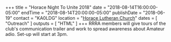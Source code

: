 +++
title = "Horace Night To Unite 2018"
date = "2018-08-14T16:00:00-05:00"
endTime = "2018-08-14T20:00:00-05:00"
publishDate = "2018-06-19"
contact = "KA0LDG"
location = "[Horace Lutheran Church](https://www.google.com/maps/place/Horace+Lutheran+Church,+ELCA/@46.7688667,-96.904109,17z/)"
dates = [ "Outreach" ]
outputs = [ "HTML" ]
+++
RRRA members will give tours of the club's communication trailer and work to
spread awareness about Amateur adio. Set-up will start at 3pm.
